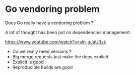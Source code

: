 # Go vendoring problem

Does Go really have a vendoring problem ?

A lot of thought has been put on dependencies management:

https://www.youtube.com/watch?v=sln-gJaURzk

* Do we really need versions ?
* Big merge requests just make the deps explicit
* Explicit is good
* Reproducible builds are good
